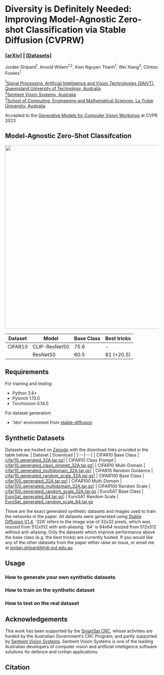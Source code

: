 # Diversity is Definitely Needed: Improving Model-Agnostic Zero-shot Classification via Stable Diffusion (CVPRW)  
### [[arXiv]](https://arxiv.org/abs/2302.03298) | [[Datasets]](https://zenodo.org/record/7816671#.ZDUTJo5ByRQ)

Jordan Shipard<sup>1</sup>, Arnold Wiliem<sup>1,2</sup>, Kien Nguyen Thanh<sup>1</sup>, Wei Xiang<sup>3</sup>, Clinton Fookes<sup>1</sup>

[<sup>1</sup>Signal Processing, Artificial Intelligence and Vision Technologies (SAIVT), Queensland University of Technology, Australia](https://research.qut.edu.au/saivt/)  
[<sup>2</sup>Sentient Vision Systems, Australia](https://sentientvision.com/)  
[<sup>3</sup>School of Computing, Engineering and Mathematical Sciences, La Trobe University, Australia](https://www.latrobe.edu.au/school-computing-engineering-and-mathematical-sciences)  

Accepted to the [Generative Models for Computer Vision Workshop](https://generative-vision.github.io/workshop-CVPR-23/) at CVPR 2023

## Model-Agnostic Zero-Shot Classifcation
<img src="https://user-images.githubusercontent.com/41477139/231360240-2bf404a2-3526-40ba-9a67-5d116e66af63.png " data-canonical-src="https://user-images.githubusercontent.com/41477139/231360240-2bf404a2-3526-40ba-9a67-5d116e66af63.png " width="600" height="600" />


| Dataset | Model | Base Class | Best tricks |
| ---     | ---   | ---        | ---         |
|CIFAR10  | CLIP-ResNet50 | 75.6 | - |
|         | ResNet50 | 60.5 | 81 (+20.5)|

## Requirements
For training and testing
* Python 3.8+  
* Pytorch 1.13.0  
* Torchvision 0.14.0

For dataset generation
* 'ldm' environment from [stable-diffusion](https://github.com/CompVis/stable-diffusion)

## Synthetic Datasets
Datasets are hosted on [Zenodo](https://zenodo.org/record/7816671#.ZDYQ145ByRR) with the download links provided in the table below. 
| Dataset | Download |
|---|---|
| CIFAR10 Base Class | [cifar10_generated_32A.tar.gz](https://zenodo.org/record/7816671/files/cifar100_generated_32A.tar.gz?download=1)|
| CIFAR10 Class Prompt | [cifar10_generated_class_prompt_32A.tar.gz](https://zenodo.org/record/7816671/files/cifar10_generated_class_prompt_32A.tar.gz?download=1)|
| CIFAR10 Multi-Domain | [cifar10_generated_multidomain_32A.tar.gz](https://zenodo.org/record/7816671/files/cifar10_generated_multidomain_32A.tar.gz?download=1)|
| CIFAR10 Random Guidance | [cifar10_generated_random_scale_32A.tar.gz](https://zenodo.org/record/7816671/files/cifar10_generated_random_scale_32A.tar.gz?download=1)| 
| CIFAR100 Base Class | [cifar100_generated_32A.tar.gz](https://zenodo.org/record/7816671/files/cifar100_generated_32A.tar.gz?download=1)|
| CIFAR100 Multi-Domain | [cifar100_generated_multidomain_32A.tar.gz](https://zenodo.org/record/7816671/files/cifar100_generated_multidomain_32A.tar.gz?download=1)|
| CIFAR100 Random Scale | [cifar100_generated_random_scale_32A.tar.gz](https://zenodo.org/record/7816671/files/cifar100_generated_random_scale_32A.tar.gz?download=1)
| EuroSAT Base Class | [EuroSat_generated_64.tar.gz](https://zenodo.org/record/7816671/files/EuroSat_generated_64.tar.gz?download=1)|
| EuroSAT Random Scale | [EuroSat_generated_random_scale_64.tar.gz](https://zenodo.org/record/7816671/files/EuroSat_generated_random_scale1_64.tar.gz?download=1)

These are the exact generated synthetic datasets and images used to train the networks in the paper. All datasets were generated using [Stable Diffusion V1.4](https://github.com/CompVis/stable-diffusion). '32A' refers to the image size of 32x32 pixels, which was resized from 512x512 with anti-aliasing. '64' is 64x64 resized from 512x512 without anti-aliasing. Only the datasets which improve performance above the base class (e.g. the best tricks) are currently hosted. If you would like any of the other datasets from the paper either raise an issue, or email me at jordan.shipard@hdr.qut.edu.au.

## Usage
### How to generate your own synthetic datasets

### How to train on the synthetic dataset

### How to test on the real dataset

## Acknowledgements
This work has been supported by the [SmartSat CRC](https://smartsatcrc.com/),
whose activities are funded by the Australian Government’s
CRC Program; and partly supported by [Sentient Vision Systems](https://sentientvision.com/). Sentient Vision Systems is one of the leading Australian developers of computer vision and artificial intelligence software solutions for defence and civilian applications.

## Citation
